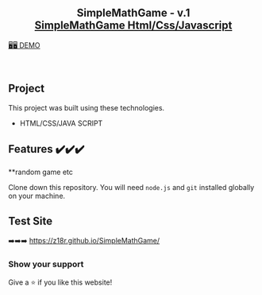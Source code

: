 <h2 align="center">
  SimpleMathGame - v.1<br/>
  <a href="https://joezercardozaportfolio.web.app/" target="_blank">SimpleMathGame
Html/Css/Javascript</a>
</h2>


<a href="https://z18r.github.io/SimpleMathGame/"><span>🖥️🖥️ DEMO <span/><a/>

<br/>

## Project


This project was built using these technologies.

- HTML/CSS/JAVA SCRIPT

## Features ✔️✔️✔️

**random game etc

Clone down this repository. You will need `node.js` and `git` installed globally on your machine.

## Test Site

 ➡️➡️➡️   https://z18r.github.io/SimpleMathGame/

### Show your support

Give a ⭐ if you like this website!
